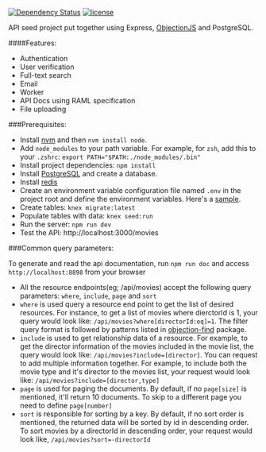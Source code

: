 [![Dependency Status](https://david-dm.org/afm-sayem/api-server-seed.svg)](https://david-dm.org/afm-sayem/api-server-seed)
[![license](https://img.shields.io/github/license/mashape/apistatus.svg?maxAge=2592000)](https://opensource.org/licenses/MIT)

API seed project put together using Express, [ObjectionJS](https://github.com/Vincit/objection.js) and PostgreSQL.

####Features:

- Authentication
- User verification
- Full-text search
- Email
- Worker
- API Docs using RAML specification
- File uploading

###Prerequisites:

 - Install [nvm](https://github.com/creationix/nvm) and then `nvm install node`.
 - Add `node_modules` to your path variable. For example, for `zsh`, add this to your `.zshrc`: `export PATH="$PATH:./node_modules/.bin"`
 - Install project dependencies: `npm install`
 - Install [PostgreSQL](https://www.postgresql.org/download/) and create a database.
 - Install [redis](http://redis.io)
 - Create an environment variable configuration file named `.env` in the project root and define the environment variables. Here's a [sample](https://gist.github.com/afm-sayem/b000849ffa2f38169c73d2c9bb165bc0).
 - Create tables: `knex migrate:latest`
 - Populate tables with data: `knex seed:run`
 - Run the server: `npm run dev`
 - Test the API: http://localhost:3000/movies
 
 ###Common query parameters:

 To generate and read the api documentation, run `npm run doc` and access `http://localhost:8898` from your browser
 
 - All the resource endpoints(eg; /api/movies) accept the following query parameters: `where`, `include`, `page` and `sort`
 - `where` is used query a resource end point to get the list of desired resources. For instance, to get a list of movies where dierctorId is 1, your query would look like: `/api/movies?where[directorId:eq]=1`. The filter query format is followed by patterns listed in [objection-find](https://github.com/vincit/objection-find) package.
 - `include` is used to get relationship data of a resource. For example, to get the director information of the movies included in the movie list, the query would look like: `/api/movies?include=[director]`. You can request to add multiple information together. For example, to include both the movie type and it's director to the movies list, your request would look like: `/api/movies?include=[director,type]`
 - `page` is used for paging the documents. By default, if no `page[size]` is mentioned, it'll return 10 documents. To skip to a different page you need to define `page[number]`
 - `sort` is responsible for sorting by a key. By default, if no sort order is mentioned, the returned data will be sorted by id in descending order. To sort movies by a directorId in descending order, your request would look like, `/api/movies?sort=-directorId`

